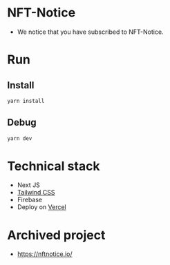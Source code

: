 # NFT-Notice

- We notice that you have subscribed to NFT-Notice.

# Run

## Install

```sh
yarn install
```

## Debug

```sh
yarn dev
```

# Technical stack

- Next JS
- [Tailwind CSS](https://tailwindcss.com/docs/guides/nextjs)
- Firebase
- Deploy on [Vercel](https://vercel.com/)

# Archived project

- https://nftnotice.io/
